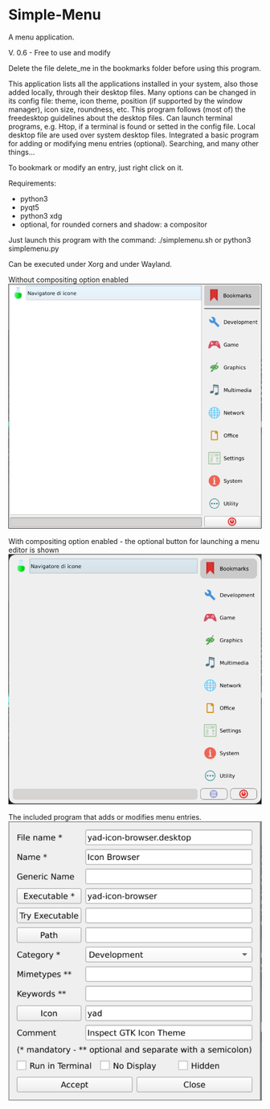 # Simple-Menu
A menu application.

V. 0.6 - Free to use and modify

Delete the file delete_me in the bookmarks folder before using this program.

This application lists all the applications installed in your system, also those added locally, through their desktop files.
Many options can be changed in its config file: theme, icon theme, position (if supported by the window manager), icon size, roundness, etc.
This program follows (most of) the freedesktop guidelines about the desktop files. Can launch terminal programs, e.g. Htop, if a terminal is found or setted in the config file. Local desktop file are used over system desktop files. Integrated a basic program for adding or modifying menu entries (optional). Searching, and many other things...

To bookmark or modify an entry, just right click on it.

Requirements:
- python3
- pyqt5
- python3 xdg
- optional, for rounded corners and shadow: a compositor

Just launch this program with the command:
./simplemenu.sh
or
python3 simplemenu.py

Can be executed under Xorg and under Wayland.

Without compositing option enabled
![This is an image](https://github.com/frank038/Simple-Menu/blob/main/screenshot1.png)

With compositing option enabled - the optional button for launching a menu editor is shown
![This is an image](https://github.com/frank038/Simple-Menu/blob/main/screenshot2.png)

The included program that adds or modifies menu entries.
![This is an image](https://github.com/frank038/Simple-Menu/blob/main/screenshot3.png)
